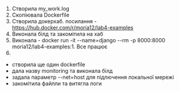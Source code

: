 1. Створила my_work.log
2. Скопіювала Dockerfile
3. Cтворила докерхаб. посилання - https://hub.docker.com/r/moria12/lab4-examples
4. Виконала білд та закомітила на хаб
5. Виконала - docker run -it --name=django --rm -p 8000:8000 moria12/lab4-examples:1. Все працює
6. 
* створила ще один dockerfile
* дала назву monitoring та виконала білд
* задала параметр --net=host для підлючення локальної мережі
* закомітила файлли та витягла логи